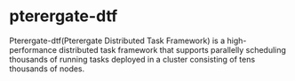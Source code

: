 # pterergate-dtf
Pterergate-dtf(Pterergate Distributed Task Framework) is a high-performance distributed task framework that supports parallelly scheduling thousands 
of running tasks deployed in a cluster consisting of tens thousands of nodes.
